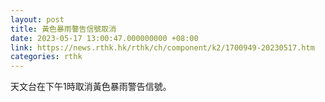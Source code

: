 ```yaml
---
layout: post
title: 黃色暴雨謷告信號取消
date: 2023-05-17 13:00:47.000000000 +08:00
link: https://news.rthk.hk/rthk/ch/component/k2/1700949-20230517.htm
categories: rthk
---
```


天文台在下午1時取消黃色暴雨警告信號。

